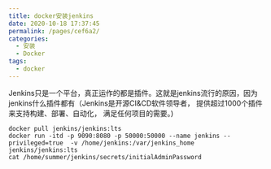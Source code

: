 ```yaml
---
title: docker安装jenkins
date: 2020-10-18 17:37:45
permalink: /pages/cef6a2/
categories:
  - 安装
  - Docker
tags:
  - docker
---
```


Jenkins只是一个平台，真正运作的都是插件。这就是jenkins流行的原因，因为jenkins什么插件都有（Jenkins是开源CI&CD软件领导者， 提供超过1000个插件来支持构建、部署、自动化， 满足任何项目的需要。) 

<!-- more -->

```shell
docker pull jenkins/jenkins:lts
docker run -itd -p 9090:8080 -p 50000:50000 --name jenkins --privileged=true  -v /home/jenkins:/var/jenkins_home jenkins/jenkins:lts
cat /home/summer/jenkins/secrets/initialAdminPassword
```



